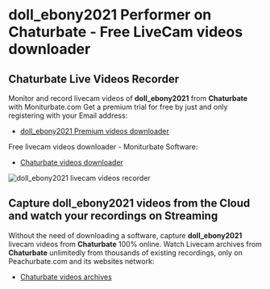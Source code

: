 # doll_ebony2021 Performer on Chaturbate - Free LiveCam videos downloader

## Chaturbate Live Videos Recorder

Monitor and record livecam videos of **doll_ebony2021** from **Chaturbate** with Moniturbate.com
Get a premium trial for free by just and only registering with your Email address:
* [doll_ebony2021 Premium videos downloader](https://moniturbate.com/request-demo-licence-key.html)

Free livecam videos downloader - Moniturbate Software:
* [Chaturbate videos downloader](https://moniturbate.com/moniturbate-download-software.html)

![doll_ebony2021 livecam videos recorder](https://peachurnet.com/templates/moniturbate-software.png)


## Capture doll_ebony2021 videos from the Cloud and watch your recordings on Streaming

Without the need of downloading a software, capture **doll_ebony2021** livecam videos from **Chaturbate** 100% online.
Watch Livecam archives from **Chaturbate** unlimitedly from thousands of existing recordings, only on Peachurbate.com and its websites network:
* [Chaturbate videos archives](https://peachurnet.com/)